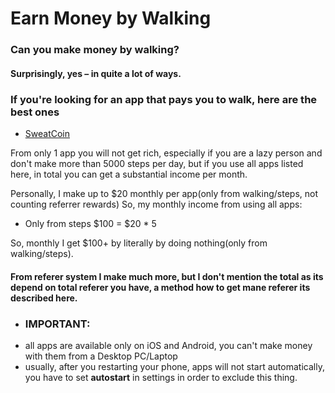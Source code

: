 # Earn Money by Walking


### Can you make money by walking?
#### Surprisingly, yes – in quite a lot of ways.

### If you're looking for an app that pays you to walk, here are the best ones
 - [SweatCoin](https://eliteurl.com/SweatCoin)

From only 1 app you will not get rich, especially if you are a lazy person and don't make more than 5000 steps per day, but if you use all apps listed here, in total you can get a substantial income per month.

Personally, I make up to $20 monthly per app(only from walking/steps, not counting referrer rewards)
So, my monthly income from using all apps:
- Only from steps $100 = $20 * 5

So, monthly I get $100+ by literally by doing nothing(only from walking/steps).

 #### From referer system I make much more, but I don't mention the total as its depend on total referer you have, a method how to get mane referer its described here.

* ### IMPORTANT:
 - all apps are available only on iOS and Android, you can't make money with them from a Desktop PC/Laptop
 - usually, after you restarting your phone, apps will not start automatically, you have to set **autostart** in settings in order to exclude this thing.

